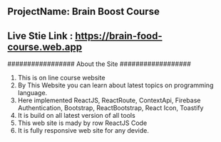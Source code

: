 ## ProjectName: Brain Boost Course
## Live Stie Link : https://brain-food-course.web.app
################# About the Site ##################
 1. This is on line course website
 2. By This Website you can learn about latest topics on  programming language.
 3. Here implemented ReactJS, ReactRoute, ContextApi, Firebase Authentication, Bootstrap, ReactBootstrap, React Icon, Toastify
 4. It is build on all latest version of all tools
 5. This web site is mady by row ReactJS Code
 6. It is fully responsive web site for any devide.
